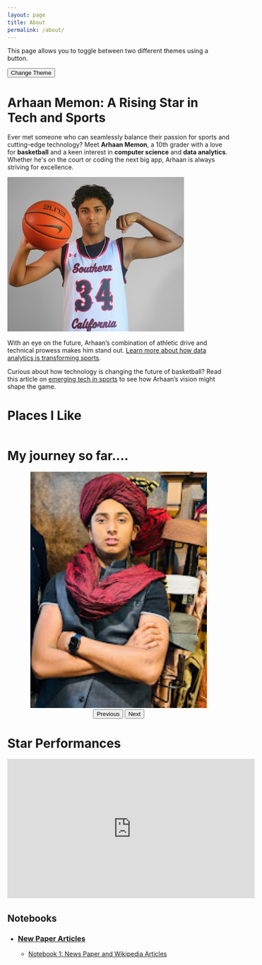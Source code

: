 ```yaml
---
layout: page
title: About
permalink: /about/
---
```


This page allows you to toggle between two different themes using a button.

<!-- Link to the default theme stylesheet 
<link id="default-theme" rel="stylesheet" href="{{ 'assets/css/styles.css' | relative_url }}"> -->
<link rel="stylesheet" href="{{ '/assets/css/main.css' | relative_url }}">
 
<button onclick="toggleTheme()">Change Theme</button>

<script>
  function toggleTheme() {
    const body = document.body;

    // If the current theme is blue, switch to red
    if (body.classList.contains('blue-theme')) {
      body.classList.remove('blue-theme');
      body.classList.add('red-theme');
    } else {
      // Otherwise, switch to blue
      body.classList.remove('red-theme');
      body.classList.add('blue-theme');
    }
  }

  // Set initial theme
  document.body.classList.add('blue-theme');  // Default theme
</script>


# Arhaan Memon: A Rising Star in Tech and Sports

Ever met someone who can seamlessly balance their passion for sports and cutting-edge technology? Meet **Arhaan Memon**, a 10th grader with a love for **basketball** and a keen interest in **computer science** and **data analytics**. Whether he's on the court or coding the next big app, Arhaan is always striving for excellence.

![Basketball Action](../images/arhaan-bball.jpg)

With an eye on the future, Arhaan’s combination of athletic drive and technical prowess makes him stand out. [Learn more about how data analytics is transforming sports](https://www.linkedin.com/pulse/game-changing-impact-data-analytics-sports-jon-flynn-fs5ie/).

Curious about how technology is changing the future of basketball? Read this article on [emerging tech in sports](https://www.sogeti.com/explore/reports/emerging-technologies-in-sports/) to see how Arhaan’s vision might shape the game.

<style>
    /* Style looks pretty compact, trace grid-container and grid-item in the code */
    .grid-container {
        display: grid;
        grid-template-columns: repeat(auto-fill, minmax(150px, 1fr)); /* Dynamic columns */
        gap: 10px;
    }
    .grid-item {
        text-align: center;
    }
    .grid-item img {
        width: 100%;
        height: 100px; /* Fixed height for uniformity */
        object-fit: contain; /* Ensure the image fits within the fixed height */
    }
    .grid-item p {
        margin: 5px 0; /* Add some margin for spacing */
        
    }
</style>

<!-- This grid_container class is for the CSS styling, the id is for JavaScript connection -->

# Places I Like
<div class="grid-container" id="grid_container">
    <!-- content will be added here by JavaScript -->
</div>

# My journey so far....
<div id="gallery-container" style="text-align: center;">
  <img id="gallery-image" src="../images/galary/image1.jpg" alt="Image Gallery" style="width: 400px; height: auto;">
  <br>
  <button id="prev-btn">Previous</button>
  <button id="next-btn">Next</button>
</div>

# Star Performances

<iframe width="560" height="315" src="https://www.youtube.com/embed/H-LcQApiDPs?si=Fs4qNbc2NrPilHFV" title="YouTube video player" frameborder="0" allow="accelerometer; autoplay; clipboard-write; encrypted-media; gyroscope; picture-in-picture; web-share" referrerpolicy="strict-origin-when-cross-origin" allowfullscreen></iframe>


## Notebooks

- ### [New Paper Articles](#data-analysis)
  - [Notebook 1: News Paper and Wikipedia Articles](../notebooks/arhaan.md)


<script>
    // 1. Make a connection to the HTML container defined in the HTML div
    var container = document.getElementById("grid_container"); // This container connects to the HTML div

    // 2. Define a JavaScript object for our http source and our data rows for the Living in the World grid
    var http_source = "https://upload.wikimedia.org/wikipedia/commons/";
    var living_in_the_world = [
        {"flag": "b/bb/Panorama_de_San_Diego.jpg", "reason": "This is where I roll!", "description": "San Diego - Live Here"},
        {"flag": "3/3a/Full_Denver_skyline.jpg", "reason": "Love going there!", "description": "Denver - My cousins live here"},
        {"flag": "8/86/The_Arch_of_Cabo_San_Lucas.jpg", "reason": "Lots of fun!", "description": "Cabo, San Lucas - Vacationing"},
        {"flag": "7/73/Taj_Mahal_Palace_Hotel.jpg", "reason" : "Great Food!", "description": "Mumbai - Parents Childhood"},
    ]; 
    
    // 3a. Consider how to update style count for size of container
    // The grid-template-columns has been defined as dynamic with auto-fill and minmax

    // 3b. Build grid items inside of our container for each row of data
    for (const location of living_in_the_world) {
        // Create a "div" with "class grid-item" for each row
        var gridItem = document.createElement("div");
        gridItem.className = "grid-item";  // This class name connects the gridItem to the CSS style elements
        // Add "img" HTML tag for the flag
        var img = document.createElement("img");
        img.src = http_source + location.flag; // concatenate the source and flag
        img.alt = location.flag + " Flag"; // add alt text for accessibility

        // Add "p" HTML tag for the description
        var description = document.createElement("p");
        description.textContent = location.description; // extract the description

        // Add "p" HTML tag for the greeting
        var reason = document.createElement("p");
        reason.textContent = location.reason;  // extract the greeting

        // Append img and p HTML tags to the grid item DIV
        gridItem.appendChild(img);
        gridItem.appendChild(description);
        gridItem.appendChild(reason);

        // Append the grid item DIV to the container DIV
        container.appendChild(gridItem);
    }
</script>

<script>
    // Array of image filenames located in the 'images' directory
    const imageFilenames = [
        "image1.jpg",
        "image2.jpg",
        "image3.jpg",
        "image4.jpg",
        "image5.jpg",
        "image6.jpg"

    ];

    let currentIndex = 0;  // To keep track of the currently displayed image

    // Reference to the gallery image element
    const galleryImage = document.getElementById('gallery-image');

    // Function to update the displayed image
    function updateImage() {
        galleryImage.src = `../images/galary/${imageFilenames[currentIndex]}`;
        galleryImage.alt = imageFilenames[currentIndex];
    }

    // Event listeners for the buttons
    document.getElementById('prev-btn').addEventListener('click', function() {
        currentIndex = (currentIndex > 0) ? currentIndex - 1 : imageFilenames.length - 1;
        updateImage();
    });

    document.getElementById('next-btn').addEventListener('click', function() {
        currentIndex = (currentIndex < imageFilenames.length - 1) ? currentIndex + 1 : 0;
        updateImage();
    });
</script>

